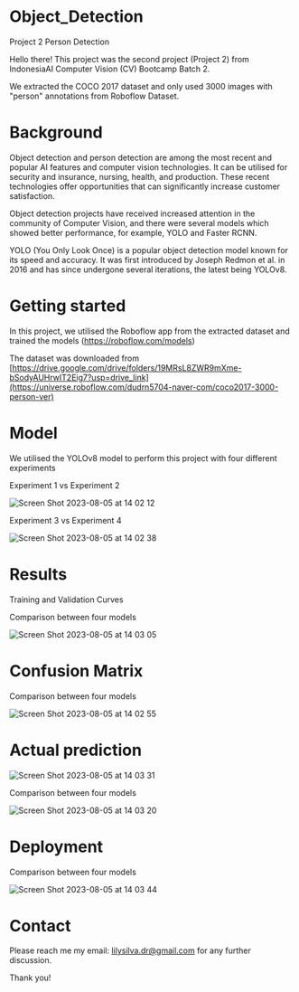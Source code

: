# Object_Detection
Project 2 Person Detection 

Hello there!
This project was the second project (Project 2) from IndonesiaAI Computer Vision (CV) Bootcamp Batch 2.

We extracted the COCO 2017 dataset and only used 3000 images with "person" annotations from Roboflow Dataset.

# Background
Object detection and person detection are among the most recent and popular AI features and computer vision technologies. It can be utilised for security and insurance, nursing, health, and production. These recent technologies offer opportunities that can significantly increase customer satisfaction.

Object detection projects have received increased attention in the community of Computer Vision, and there were several models which showed better performance, for example, YOLO and Faster RCNN. 

YOLO (You Only Look Once) is a popular object detection model known for its speed and accuracy. It was first introduced by Joseph Redmon et al. in 2016 and has since undergone several iterations, the latest being YOLOv8.

# Getting started
In this project, we utilised the Roboflow app from the extracted dataset and trained the models (https://roboflow.com/models)

The dataset was downloaded from [https://drive.google.com/drive/folders/19MRsL8ZWR9mXme-bSodyAUHrwIT2Eig7?usp=drive_link](https://universe.roboflow.com/dudrn5704-naver-com/coco2017-3000-person-ver)


# Model
We utilised the YOLOv8 model to perform this project with four different experiments

Experiment 1 vs Experiment 2

![Screen Shot 2023-08-05 at 14 02 12](https://github.com/LSardiani/Object_Detection/assets/135226112/181d6058-7085-4d42-97b3-7e3d2ed186be)


Experiment 3 vs Experiment 4

![Screen Shot 2023-08-05 at 14 02 38](https://github.com/LSardiani/Object_Detection/assets/135226112/e82007a5-66be-4650-9fb0-becc2864151e)


# Results

Training and Validation Curves

Comparison between four models

![Screen Shot 2023-08-05 at 14 03 05](https://github.com/LSardiani/Object_Detection/assets/135226112/d396b04b-eaad-46f7-914c-d4628d2aa161)


# Confusion Matrix

Comparison between four models

![Screen Shot 2023-08-05 at 14 02 55](https://github.com/LSardiani/Object_Detection/assets/135226112/cdd436c9-fc48-4a4e-af5f-d4dd72f2a7e6)


# Actual prediction

![Screen Shot 2023-08-05 at 14 03 31](https://github.com/LSardiani/Object_Detection/assets/135226112/a22f8f43-5b25-4286-a0c9-252e6494a9a8)


Comparison between four models

![Screen Shot 2023-08-05 at 14 03 20](https://github.com/LSardiani/Object_Detection/assets/135226112/8c0edc40-dba4-4493-872c-7395007adf97)


# Deployment 

Comparison between four models

![Screen Shot 2023-08-05 at 14 03 44](https://github.com/LSardiani/Object_Detection/assets/135226112/0a0e4642-5dd3-4d03-bda5-ec572d7cc357)


# Contact
Please reach me my email: lilysilva.dr@gmail.com for any further discussion.

Thank you!
